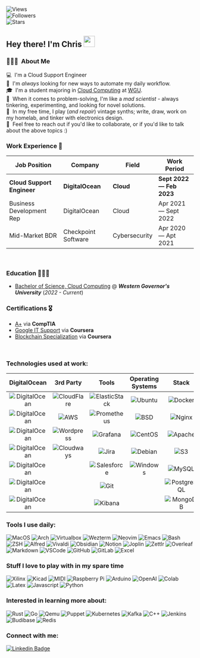 ![Views](https://komarev.com/ghpvc/?username=StratusQuo&style=for-the-badge&color=56A3A6)<br>
![Followers](https://img.shields.io/github/followers/StratusQuo?style=for-the-badge&color=93B7BE)<br>
![Stars](https://img.shields.io/github/stars/StratusQuo?style=for-the-badge&color=EDD3C4)<br>


## Hey there! I'm Chris <img src="https://ccnyc.s3.us-east-1.amazonaws.com/hello_fox.gif?response-content-disposition=inline&X-Amz-Security-Token=IQoJb3JpZ2luX2VjEFsaCXVzLWVhc3QtMSJIMEYCIQDxjyp5vcR63mhz%2FTIeeQLuqM8TRHhf9vuUPOsOgeUC4QIhAMuciooPvrcJU9zZMDWpRHlTFTG4pNvf2FksIzto0R1vKvECCPT%2F%2F%2F%2F%2F%2F%2F%2F%2F%2FwEQARoMNDgxNDcyNzgyNTg3IgxFORhX8BTSwjSydagqxQIWJm7t3EJV6J2jEl1MOdToz1o55KuKEJW5pijrtHWriaHM1XN2bMz5847sld62T1IBf2awL5MkmJ5%2BP1OdFYOcStoBLnIBbYJLWjOUP0oDwJtHWbTowhRR8e8KW77uL6%2Bvvkm%2BAxLLDB1ZfKc82Mjj%2F3xmGX1UDYYSKXgbOKYR1hopORDvVoFgCY9yYSlYRc9M420Ha0CSSot8r9h15HYbNyf9hLiRJGpKBODPXRlHFCTFsnsWC58LUpHdhY91SArMNy4OMlYel3D8NkEo3ByxfjFxyGtuM0zDXkyVXUaptavpVIxWObAy3%2Fdev%2BSfps90OcUseBG44ovwJIYrrNJzzwTTspINz96HxI3CKd9YcTyX8LwSLKMXL0xvCCCRPuporj8Ciki%2FpQkyeUaaB%2Fb81BGfyXbGublX%2FYyL4ptlYPQjpU3mMJTh3p8GOrICJKR%2BwWrpH%2BQRu5D2vlmyKUE6jILrIdRp%2F%2F46AZfMmapfUjj%2BC7YXoIML7qx9%2BSDenIoRFWF1edgbAe6F6NEg6EM6vixQP6qXvdCe%2BJ1saTPB71eP1oblIGEtvYThUz%2F4cjnH%2F7Ly9A3FR%2BU5%2BAxwo6%2F9JTl2%2F4npNDgEgCvR6tKo%2FwvTxMXDcM2dF57f%2BWSInZUddgVQQFMsRWWotlL6%2FpdEfAIYDaGFzmTHxohzHFWInux2HnWDQFhSa3JQZdBtiVgaqH6rXUO7M4W8fLKGHY16ZLIt64MC02wx6aph2zKoAWVF%2B29%2FoX9bp3SYdCEK7y8d%2FRCCfPy4iT40psd5KQNpzsI%2BQBNStPzsYkKNA%2Br1kIq7W8njFdJC09Xsho4II93RkmVXUdSS8FedhtOZpFou&X-Amz-Algorithm=AWS4-HMAC-SHA256&X-Amz-Date=20230223T185536Z&X-Amz-SignedHeaders=host&X-Amz-Expires=43200&X-Amz-Credential=ASIAXAGQDUD5ZL2VWMH6%2F20230223%2Fus-east-1%2Fs3%2Faws4_request&X-Amz-Signature=de771d8809dc7b673cc4dd71f3364d8d73559af98368e89ca8d4f5a5ff662592" width="30">

### 👨🏽‍💻 &nbsp;About Me
💻 &nbsp;I'm a Cloud Support Engineer \
🤖 &nbsp;I'm *always* looking for new ways to automate my daily workflow.\
🎓 &nbsp;I'm a student majoring in [Cloud Computing](https://www.wgu.edu/online-it-degrees/cloud-computing-bachelors-program.html) at [WGU](https://wgu.edu/).\
🧠 &nbsp;When it comes to problem-solving, I'm like a _mad scientist_ - always tinkering, experimenting, and looking for novel solutions.\
🎹 &nbsp;In my free time, I play (_and repair_) vintage synths; write, draw, work on my homelab, and tinker with electronics design.\
💬 &nbsp;Feel free to reach out if you'd like to collaborate, or if you'd like to talk about the above topics :)


### Work Experience 💼

| Job Position                 | Company            | Field                        | Work Period                |
| ---------------------------- | ------------------ | ---------------------------- | -------------------------- |
| **Cloud Support Engineer**   | **DigitalOcean**   | **Cloud**                    | **Sept 2022 — Feb 2023**   |
| Business Development Rep     | DigitalOcean       | Cloud                        | Apr 2021  — Sept 2022      |
| Mid-Market BDR               | Checkpoint Software| Cybersecurity                | Apr 2020 — Apt 2021        |

<br>

### Education 👨🏽‍🎓

- [Bachelor of Science, Cloud Computing](https://www.wgu.edu/content/dam/wgu-65-assets/western-governors/documents/program-guides/information-technology/BSCC.pdf) @ ***Western Governor's University*** (*2022 - Current*)


### Certifications 🎖️

- [A+](https://www.certmetrics.com/comptia/public/verification.aspx?code=2LGJ7GNVEQ06V09Y) via **CompTIA**
- [Google IT Support](https://www.coursera.org/account/accomplishments/specialization/certificate/KP56WZCXZSAC) via **Coursera**
- [Blockchain Specialization](https://www.coursera.org/account/accomplishments/specialization/certificate/P9ZJZEJJCL8Z) via **Coursera**

<br>

### Technologies used at work:

<!--- Terribly Formatted Table -->

| DigitalOcean 	| 3rd Party 	| Tools 	| Operating Systems 	| Stack 	| Automation Tools 	|
|:---:	|:---:	|:---:	|:---:	|:---:	|:---:	|
| ![DigitalOcean](https://img.shields.io/badge/Droplets-0080FF.svg?style=for-the-badge&logo=DigitalOcean&logoColor=white) 	| ![CloudFlare](https://img.shields.io/badge/Cloudflare-F38020?style=for-the-badge&logo=Cloudflare&logoColor=white) 	| ![ElasticStack](https://img.shields.io/badge/Elastic%20Stack-005571.svg?style=for-the-badge&logo=Elastic-Stack&logoColor=white) 	| ![Ubuntu](https://img.shields.io/badge/Ubuntu-E95420?style=for-the-badge&logo=ubuntu&logoColor=white) 	| ![Docker](https://img.shields.io/badge/docker-%230db7ed.svg?style=for-the-badge&logo=docker&logoColor=white) 	| ![Terraform](https://img.shields.io/badge/Terraform-7B42BC.svg?style=for-the-badge&logo=Terraform&logoColor=white) 	|
| ![DigitalOcean](https://img.shields.io/badge/DOKS-0080FF.svg?style=for-the-badge&logo=DigitalOcean&logoColor=white) 	| ![AWS](https://img.shields.io/badge/AWS-FF9900?style=for-the-badge&logo=amazonaws&logoColor=white) 	| ![Prometheus](https://img.shields.io/badge/Prometheus-E6522C.svg?style=for-the-badge&logo=Prometheus&logoColor=white) 	| ![BSD](https://img.shields.io/badge/freebsd-AB2B28?style=for-the-badge&logo=freebsd&logoColor=white) 	| ![Nginx](https://img.shields.io/badge/nginx-%23009639.svg?style=for-the-badge&logo=nginx&logoColor=white) 	| ![Ansible](https://img.shields.io/badge/Ansible-EE0000.svg?style=for-the-badge&logo=Ansible&logoColor=white) 	|
| ![DigitalOcean](https://img.shields.io/badge/Spaces-0080FF.svg?style=for-the-badge&logo=DigitalOcean&logoColor=white) 	| ![Wordpress](https://img.shields.io/badge/WordPress-21759B.svg?style=for-the-badge&logo=WordPress&logoColor=white) 	| ![Grafana](https://img.shields.io/badge/grafana-%23F46800.svg?style=for-the-badge&logo=grafana&logoColor=white) 	| ![CentOS](https://img.shields.io/badge/CentOS-262577.svg?style=for-the-badge&logo=CentOS&logoColor=white) 	| ![Apache](https://img.shields.io/badge/apache-%23D42029.svg?style=for-the-badge&logo=apache&logoColor=white) 	| ![Powershell](https://img.shields.io/badge/PowerShell-5391FE.svg?style=for-the-badge&logo=PowerShell&logoColor=white) 	|
| ![DigitalOcean](https://img.shields.io/badge/Volumes-0080FF.svg?style=for-the-badge&logo=DigitalOcean&logoColor=white) 	| ![Cloudways](https://img.shields.io/badge/Cloudways-2C39BD.svg?style=for-the-badge&logo=Cloudways&logoColor=white) 	| ![Jira](https://img.shields.io/badge/jira-%230A0FFF.svg?style=for-the-badge&logo=jira&logoColor=white) 	| ![Debian](https://img.shields.io/badge/Debian-A81D33?style=for-the-badge&logo=debian&logoColor=white) 	| ![S3](https://img.shields.io/badge/Amazon%20S3-569A31.svg?style=for-the-badge&logo=Amazon-S3&logoColor=white) 	| ![Python](https://img.shields.io/badge/Python-3776AB?style=for-the-badge&logo=python&logoColor=white) 	|
| ![DigitalOcean](https://img.shields.io/badge/LBaaS-0080FF.svg?style=for-the-badge&logo=DigitalOcean&logoColor=white) 	|  	| ![Salesforce](https://img.shields.io/badge/Salesforce-00A1E0?style=for-the-badge&logo=Salesforce&logoColor=white) 	| ![Windows](https://img.shields.io/badge/Windows-0078D6.svg?style=for-the-badge&logo=Windows&logoColor=white) 	| ![MySQL](https://img.shields.io/badge/MySQL-005C84?style=for-the-badge&logo=mysql&logoColor=white) 	| ![Bash](https://img.shields.io/badge/Bash-4EAA25?style=for-the-badge&logo=GNU%20Bash&logoColor=white) 	|
| ![DigitalOcean](https://img.shields.io/badge/DBaaS-0080FF.svg?style=for-the-badge&logo=DigitalOcean&logoColor=white) 	|  	| ![Git](https://img.shields.io/badge/GIT-E44C30?style=for-the-badge&logo=git&logoColor=white) 	|  	| ![PostgreSQL](https://img.shields.io/badge/Postgres-316192?style=for-the-badge&logo=postgresql&logoColor=white) 	|  	|
| ![DigitalOcean](https://img.shields.io/badge/Networking-0080FF.svg?style=for-the-badge&logo=DigitalOcean&logoColor=white) 	|  	| ![Kibana](https://img.shields.io/badge/Kibana-005571.svg?style=for-the-badge&logo=Kibana&logoColor=white) 	|  	| ![MongoDB](https://img.shields.io/badge/MongoDB-4EA94B?style=for-the-badge&logo=mongodb&logoColor=white) 	|  	|

<!--- End Table -->


### Tools I use daily:

![MacOS](https://img.shields.io/badge/mac%20os-000000?style=for-the-badge&logo=apple&logoColor=white)
![Arch](https://img.shields.io/badge/Arch_Linux-1793D1?style=for-the-badge&logo=arch-linux&logoColor=white)
![Virtualbox](https://img.shields.io/badge/VirtualBox-183A61.svg?style=for-the-badge&logo=VirtualBox&logoColor=white)
![Wezterm](https://img.shields.io/badge/Wezterm-412991.svg?style=for-the-badge&logo=GNOME-Terminal&logoColor=white)
![Neovim](https://img.shields.io/badge/NeoVim-%2357A143.svg?&style=for-the-badge&logo=neovim&logoColor=white)
![Emacs](https://img.shields.io/badge/Emacs-%237F5AB6.svg?&style=for-the-badge&logo=gnu-emacs&logoColor=white)
![Bash](https://img.shields.io/badge/Bash-4EAA25?style=for-the-badge&logo=GNU%20Bash&logoColor=white)
![ZSH](https://img.shields.io/badge/Z_Shell-121011?style=for-the-badge&logo=gnu-bash&logoColor=white)
![Alfred](https://img.shields.io/badge/Alfred-6C1F87.svg?style=for-the-badge&logo=Alfred&logoColor=white)
![Vivaldi](https://img.shields.io/badge/Vivaldi-EF3939?style=for-the-badge&logo=Vivaldi&logoColor=white)
![Obsidian](https://img.shields.io/badge/Obsidian-483699.svg?style=for-the-badge&logo=Obsidian&logoColor=white)
![Notion](https://img.shields.io/badge/Notion-000000.svg?style=for-the-badge&logo=Notion&logoColor=white)
![Joplin](https://img.shields.io/badge/Joplin-1071D3.svg?style=for-the-badge&logo=Joplin&logoColor=white)
![Zettlr](https://img.shields.io/badge/Zettlr-1CB27E.svg?style=for-the-badge&logo=Zettlr&logoColor=white)
![Overleaf](https://img.shields.io/badge/Overleaf-47A141?style=for-the-badge&logo=Overleaf&logoColor=white)
![Markdown](https://img.shields.io/badge/Markdown-000000.svg?style=for-the-badge&logo=Markdown&logoColor=white)
![VSCode](https://img.shields.io/badge/Visual%20Studio%20Code-007ACC.svg?style=for-the-badge&logo=Visual-Studio-Code&logoColor=white)
![GitHub](https://img.shields.io/badge/github-%23121011.svg?style=for-the-badge&logo=github&logoColor=white)
![GitLab](https://img.shields.io/badge/GitLab-FC6D26.svg?style=for-the-badge&logo=GitLab&logoColor=white)
![Excel](https://img.shields.io/badge/Excel-217346?style=for-the-badge&logo=microsoft-excel&logoColor=white)



### Stuff I love to play with in my spare time

![Xilinx](https://img.shields.io/badge/Xilinx_Vivado-E01F27.svg?style=for-the-badge&logo=Xilinx&logoColor=white)
![Kicad](https://img.shields.io/badge/KiCad-314CB0.svg?style=for-the-badge&logo=KiCad&logoColor=white)
![MIDI](https://img.shields.io/badge/MIDI-000000.svg?style=for-the-badge&logo=MIDI&logoColor=white)
![Raspberry Pi](https://img.shields.io/badge/Raspberry%20Pi-A22846?style=for-the-badge&logo=Raspberry%20Pi&logoColor=white)
![Arduino](https://img.shields.io/badge/Arduino-00979D?style=for-the-badge&logo=Arduino&logoColor=white)
![OpenAI](https://img.shields.io/badge/OpenAI-412991.svg?style=for-the-badge&logo=OpenAI&logoColor=white)
![Colab](https://img.shields.io/badge/Google%20Colab-F9AB00.svg?style=for-the-badge&logo=Google-Colab&logoColor=white)
![Latex](https://img.shields.io/badge/LaTeX-008080.svg?style=for-the-badge&logo=LaTeX&logoColor=white)
![Javascript](https://img.shields.io/badge/JavaScript-F7DF1E.svg?style=for-the-badge&logo=JavaScript&logoColor=black)
![Python](https://img.shields.io/badge/Python-3776AB?style=for-the-badge&logo=python&logoColor=white)

### Interested in learning more about:

![Rust](https://img.shields.io/badge/Rust-000000.svg?style=for-the-badge&logo=Rust&logoColor=white)
![Go](https://img.shields.io/badge/Go-00ADD8.svg?style=for-the-badge&logo=Go&logoColor=white)
![Qemu](https://img.shields.io/badge/QEMU-FF6600.svg?style=for-the-badge&logo=QEMU&logoColor=white)
![Puppet](https://img.shields.io/badge/Puppet-FFAE1A.svg?style=for-the-badge&logo=Puppet&logoColor=black)
![Kubernetes](https://img.shields.io/badge/Kubernetes-326CE5.svg?style=for-the-badge&logo=Kubernetes&logoColor=white)
![Kafka](https://img.shields.io/badge/Kafka-231F20.svg?style=for-the-badge&logo=Apache-Kafka&logoColor=white)
![C++](https://img.shields.io/badge/C++-00599C.svg?style=for-the-badge&logo=C++&logoColor=white)
![Jenkins](https://img.shields.io/badge/Jenkins-D24939.svg?style=for-the-badge&logo=Jenkins&logoColor=white)
![Budibase](https://img.shields.io/badge/Budibase-000000.svg?style=for-the-badge&logo=Budibase&logoColor=white)
![Redis](https://img.shields.io/badge/Redis-DC382D.svg?style=for-the-badge&logo=Redis&logoColor=white)

### Connect with me:

[![Linkedin Badge](https://img.shields.io/badge/-christopherchappell-blue?style=for-the-badge&logo=Linkedin&logoColor=white&link=https://www.linkedin.com/in/christopherchappell/)](https://www.linkedin.com/in/christopherchappell/)
